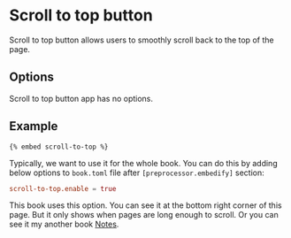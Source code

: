 # Scroll to top button

Scroll to top button allows users to smoothly scroll back to the top of the page.

## Options

Scroll to top button app has no options.

## Example

<!-- embed ignore begin -->

```text
{% embed scroll-to-top %}
```

<!-- embed ignore end -->

Typically, we want to use it for the whole book. You can do this by adding below options to `book.toml` file after `[preprocessor.embedify]` section:

```toml
scroll-to-top.enable = true
```

This book uses this option. You can see it at the bottom right corner of this page. But it only shows when pages are long enough to scroll. Or you can see it my another book [Notes](https://mr-addict.github.io/notes).
